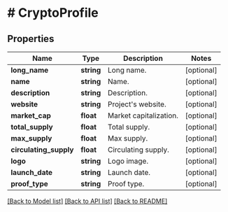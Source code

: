 # # CryptoProfile

## Properties

Name | Type | Description | Notes
------------ | ------------- | ------------- | -------------
**long_name** | **string** | Long name. | [optional]
**name** | **string** | Name. | [optional]
**description** | **string** | Description. | [optional]
**website** | **string** | Project&#39;s website. | [optional]
**market_cap** | **float** | Market capitalization. | [optional]
**total_supply** | **float** | Total supply. | [optional]
**max_supply** | **float** | Max supply. | [optional]
**circulating_supply** | **float** | Circulating supply. | [optional]
**logo** | **string** | Logo image. | [optional]
**launch_date** | **string** | Launch date. | [optional]
**proof_type** | **string** | Proof type. | [optional]

[[Back to Model list]](../../README.md#models) [[Back to API list]](../../README.md#endpoints) [[Back to README]](../../README.md)
